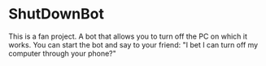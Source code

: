 # ShutDownBot

This is a fan project. A bot that allows you to turn off the PC on which it works. You can start the bot and say to your friend: "I bet I can turn off my computer through your phone?"

